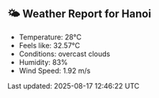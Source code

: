 <!-- WEATHER-START -->
## 🌤 Weather Report for Hanoi

- Temperature: 28°C
- Feels like: 32.57°C
- Conditions: overcast clouds
- Humidity: 83%
- Wind Speed: 1.92 m/s

Last updated: 2025-08-17 12:46:22 UTC
<!-- WEATHER-END -->
